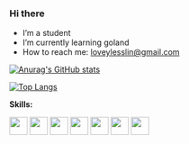 ### Hi there


- I’m a student
- I’m currently learning goland
- How to reach me: [loveylesslin@gmail.com](mailto:loveylesslin@gmail.com)

[![Anurag's GitHub stats](https://github-readme-stats.vercel.app/api?username=Loveyless&count_private=true&show_icons=true)](https://github.com/anuraghazra/github-readme-stats)

<span></span>

[![Top Langs](https://github-readme-stats.vercel.app/api/top-langs/?username=Loveyless&layout=compact)](https://github.com/anuraghazra/github-readme-stats)

<span></span>

**Skills:**

<code><img height="32" src="https://cdn.jsdelivr.net/npm/simple-icons@v7/icons/javascript.svg"></code>
<code><img height="32" src="https://cdn.jsdelivr.net/npm/simple-icons@v7/icons/typescript.svg"></code>
<code><img height="32" src="https://cdn.jsdelivr.net/npm/simple-icons@v7/icons/vuedotjs.svg"></code>
<code><img height="32" src="https://cdn.jsdelivr.net/npm/simple-icons@v7/icons/nodedotjs.svg"></code>
<code><img height="32" src="https://cdn.jsdelivr.net/npm/simple-icons@v7/icons/go.svg"></code>
<code><img height="32" src="https://cdn.jsdelivr.net/npm/simple-icons@v7/icons/mysql.svg"></code>
<code><img height="32" src="https://cdn.jsdelivr.net/npm/simple-icons@v7/icons/redis.svg"></code>
